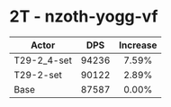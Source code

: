 # 2T - nzoth-yogg-vf
| Actor | DPS | Increase |
|---|:---:|:---:|
|T29-2_4-set|94236|7.59%|
|T29-2-set|90122|2.89%|
|Base|87587|0.00%|
